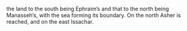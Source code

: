 the land to the south being Ephraim’s and that to the north being Manasseh’s, with the sea forming its boundary. On the north Asher is reached, and on the east Issachar.
